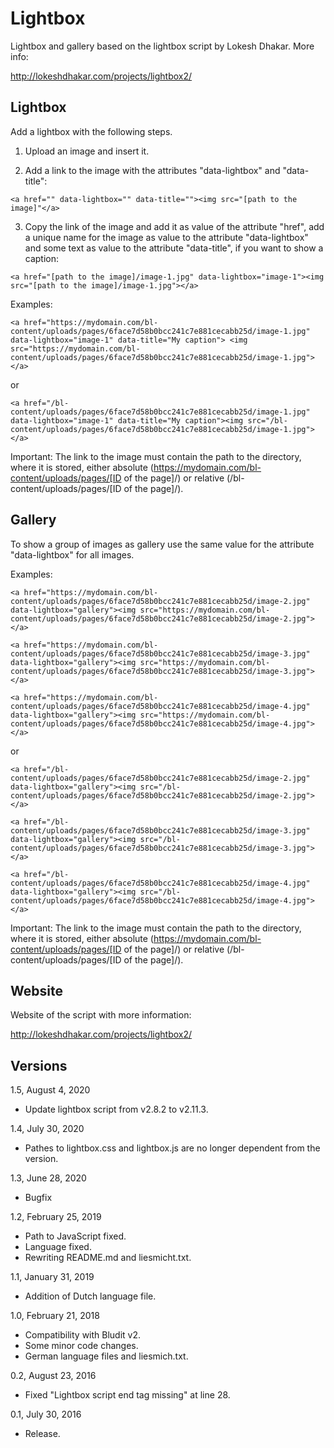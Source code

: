 Lightbox
========

Lightbox and gallery based on the lightbox script by Lokesh Dhakar. More info:

http://lokeshdhakar.com/projects/lightbox2/

Lightbox
--------

Add a lightbox with the following steps.

1) Upload an image and insert it.

2) Add a link to the image with the attributes "data-lightbox" and "data-title":

`<a href="" data-lightbox="" data-title=""><img src="[path to the image]"</a>`

3) Copy the link of the image and add it as value of the attribute "href", add a unique name for the image as value to the attribute "data-lightbox" and some text as value to the attribute "data-title", if you want to show a caption:

`<a href="[path to the image]/image-1.jpg" data-lightbox="image-1"><img src="[path to the image]/image-1.jpg"></a>`

Examples:

`<a href="https://mydomain.com/bl-content/uploads/pages/6face7d58b0bcc241c7e881cecabb25d/image-1.jpg" data-lightbox="image-1" data-title="My caption">
<img src="https://mydomain.com/bl-content/uploads/pages/6face7d58b0bcc241c7e881cecabb25d/image-1.jpg"></a>`

or

`<a href="/bl-content/uploads/pages/6face7d58b0bcc241c7e881cecabb25d/image-1.jpg" data-lightbox="image-1" data-title="My caption"><img src="/bl-content/uploads/pages/6face7d58b0bcc241c7e881cecabb25d/image-1.jpg"></a>`

Important: The link to the image must contain the path to the directory, where it is stored, either absolute (https://mydomain.com/bl-content/uploads/pages/[ID of the page]/) or relative (/bl-content/uploads/pages/[ID of the page]/).

Gallery
-------

To show a group of images as gallery use the same value for the attribute "data-lightbox" for all images.

Examples:

```
<a href="https://mydomain.com/bl-content/uploads/pages/6face7d58b0bcc241c7e881cecabb25d/image-2.jpg" data-lightbox="gallery"><img src="https://mydomain.com/bl-content/uploads/pages/6face7d58b0bcc241c7e881cecabb25d/image-2.jpg"></a>

<a href="https://mydomain.com/bl-content/uploads/pages/6face7d58b0bcc241c7e881cecabb25d/image-3.jpg" data-lightbox="gallery"><img src="https://mydomain.com/bl-content/uploads/pages/6face7d58b0bcc241c7e881cecabb25d/image-3.jpg"></a>

<a href="https://mydomain.com/bl-content/uploads/pages/6face7d58b0bcc241c7e881cecabb25d/image-4.jpg" data-lightbox="gallery"><img src="https://mydomain.com/bl-content/uploads/pages/6face7d58b0bcc241c7e881cecabb25d/image-4.jpg"></a>
````

or

```
<a href="/bl-content/uploads/pages/6face7d58b0bcc241c7e881cecabb25d/image-2.jpg" data-lightbox="gallery"><img src="/bl-content/uploads/pages/6face7d58b0bcc241c7e881cecabb25d/image-2.jpg"></a>

<a href="/bl-content/uploads/pages/6face7d58b0bcc241c7e881cecabb25d/image-3.jpg" data-lightbox="gallery"><img src="/bl-content/uploads/pages/6face7d58b0bcc241c7e881cecabb25d/image-3.jpg"></a>

<a href="/bl-content/uploads/pages/6face7d58b0bcc241c7e881cecabb25d/image-4.jpg" data-lightbox="gallery"><img src="/bl-content/uploads/pages/6face7d58b0bcc241c7e881cecabb25d/image-4.jpg"></a>
```

Important: The link to the image must contain the path to the directory, where it is stored, either absolute (https://mydomain.com/bl-content/uploads/pages/[ID of the page]/) or relative (/bl-content/uploads/pages/[ID of the page]/).

Website
-------

Website of the script with more information:

http://lokeshdhakar.com/projects/lightbox2/

Versions
--------

1.5, August 4, 2020
- Update lightbox script from v2.8.2 to v2.11.3.

1.4, July 30, 2020
- Pathes to lightbox.css and lightbox.js are no longer dependent from the version.

1.3, June 28, 2020
- Bugfix

1.2, February 25, 2019
- Path to JavaScript fixed.
- Language fixed.
- Rewriting README.md and liesmicht.txt. 

1.1, January 31, 2019
- Addition of Dutch language file.

1.0, February 21, 2018
- Compatibility with Bludit v2.
- Some minor code changes.
- German language files and liesmich.txt.

0.2, August 23, 2016
- Fixed "Lightbox script end tag missing" at line 28.

0.1, July 30, 2016
- Release.
